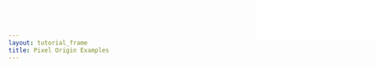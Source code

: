```yaml
---
layout: tutorial_frame
title: Pixel Origin Examples
---
```

<style>

#info {
	position:absolute; 
	top:0; 
	right:0; 
	width: 20em; 
	height: 7.5em; 
	background: rgba(255,255,255,.5); 
	z-index:500; 
	font: 12px Sans;
}

.crsMarker {
	border-top: 2px green solid;
	border-left: 2px green solid;
}
</style>

<div id='info' style=''></div>

<script type="module">
	import {Map, TileLayer, Marker, DivIcon, Polyline, DomUtil} from 'leaflet';

	const trd = [63.41, 10.41];

	const map = new Map('map', {
		center: [40, 0],
		zoom: 1
	});

	const positron = new TileLayer('https://{s}.basemaps.cartocdn.com/light_all/{z}/{x}/{y}.png', {
		attribution: '&copy; <a href="https://www.openstreetmap.org/copyright">OpenStreetMap</a> contributors, &copy; <a href="https://carto.com/attribution">CARTO</a>'
	}).addTo(map);

	const marker = new Marker(trd).addTo(map);

	const pane = map.getPane('markerPane');

	const paneCorner = document.createElement('div');
	paneCorner.style.width = '12px';
	paneCorner.style.height = '12px';
	paneCorner.style.borderTop = '2px red solid';
	paneCorner.style.borderLeft = '2px red solid';

	pane.appendChild(paneCorner);

	marker._icon.style.border = '1px solid blue';

	const crsMarker = new Marker(map.unproject([0, 0]), {
		icon: new DivIcon({
			className: 'crsMarker',
			iconAnchor: [0, 0]
		})
	}).addTo(map);


	const markerOffsetLine = new Polyline([[0, 0], [0, 0]], {color: 'skyblue'}).addTo(map);
	const iconOffsetLine = new Polyline([[0, 0], [0, 0]], {color: 'blue'}).addTo(map);
	
	function info() {
		const pixelOrigin = map.getPixelOrigin();
		const markerPixelCoords = map.project(trd, map.getZoom());
		const markerAnchor = marker.options.icon.options.iconAnchor;
		const markerOffset = DomUtil.getPosition(marker._icon);

		document.getElementById('info').innerHTML =
			'<div style="color: green">CRS origin: 0,0</div>' +
			`<div style="color: red">px origin: &Delta;${pixelOrigin.x},${pixelOrigin.y}</div>` +
			`<div style="color: blue">marker px coords:${markerPixelCoords.x.toFixed(2)},${markerPixelCoords.y.toFixed(2)}</div>` +
			`<div style="color: blue">marker anchor: &Delta;${markerAnchor[0]},${markerAnchor[1]}</div>` +
			`<div style="color: skyblue">marker pane offset: &Delta;${markerOffset.x},${markerOffset.y}</div>`;

		markerOffsetLine.setLatLngs([map.unproject(pixelOrigin), map.unproject(pixelOrigin.add(markerOffset))]);
		iconOffsetLine.setLatLngs([map.unproject(pixelOrigin.add(markerOffset)), map.unproject(pixelOrigin.add(markerOffset).subtract(markerAnchor))]);
	}

	map.on('load move moveend zoomend viewreset', info);

	info();
</script>
